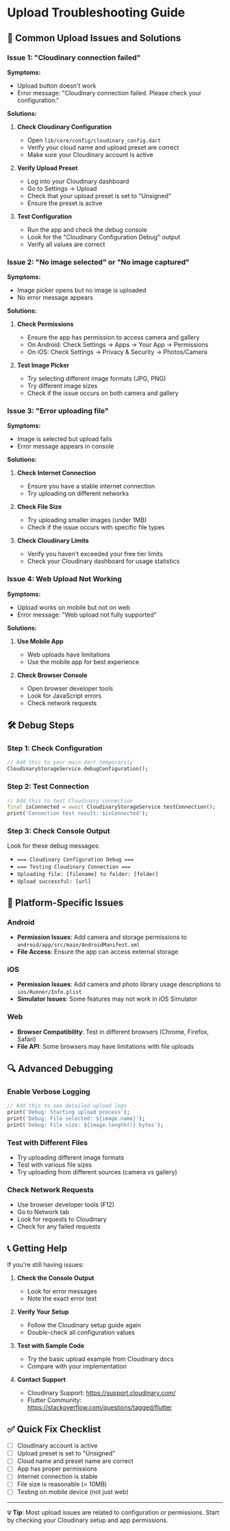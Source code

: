 # Upload Troubleshooting Guide

## 🔧 Common Upload Issues and Solutions

### Issue 1: "Cloudinary connection failed"
**Symptoms:**
- Upload button doesn't work
- Error message: "Cloudinary connection failed. Please check your configuration."

**Solutions:**
1. **Check Cloudinary Configuration**
   - Open `lib/core/config/cloudinary_config.dart`
   - Verify your cloud name and upload preset are correct
   - Make sure your Cloudinary account is active

2. **Verify Upload Preset**
   - Log into your Cloudinary dashboard
   - Go to Settings → Upload
   - Check that your upload preset is set to "Unsigned"
   - Ensure the preset is active

3. **Test Configuration**
   - Run the app and check the debug console
   - Look for the "Cloudinary Configuration Debug" output
   - Verify all values are correct

### Issue 2: "No image selected" or "No image captured"
**Symptoms:**
- Image picker opens but no image is uploaded
- No error message appears

**Solutions:**
1. **Check Permissions**
   - Ensure the app has permission to access camera and gallery
   - On Android: Check Settings → Apps → Your App → Permissions
   - On iOS: Check Settings → Privacy & Security → Photos/Camera

2. **Test Image Picker**
   - Try selecting different image formats (JPG, PNG)
   - Try different image sizes
   - Check if the issue occurs on both camera and gallery

### Issue 3: "Error uploading file"
**Symptoms:**
- Image is selected but upload fails
- Error message appears in console

**Solutions:**
1. **Check Internet Connection**
   - Ensure you have a stable internet connection
   - Try uploading on different networks

2. **Check File Size**
   - Try uploading smaller images (under 1MB)
   - Check if the issue occurs with specific file types

3. **Check Cloudinary Limits**
   - Verify you haven't exceeded your free tier limits
   - Check your Cloudinary dashboard for usage statistics

### Issue 4: Web Upload Not Working
**Symptoms:**
- Upload works on mobile but not on web
- Error message: "Web upload not fully supported"

**Solutions:**
1. **Use Mobile App**
   - Web uploads have limitations
   - Use the mobile app for best experience

2. **Check Browser Console**
   - Open browser developer tools
   - Look for JavaScript errors
   - Check network requests

## 🛠️ Debug Steps

### Step 1: Check Configuration
```dart
// Add this to your main.dart temporarily
CloudinaryStorageService.debugConfiguration();
```

### Step 2: Test Connection
```dart
// Add this to test Cloudinary connection
final isConnected = await CloudinaryStorageService.testConnection();
print('Connection test result: $isConnected');
```

### Step 3: Check Console Output
Look for these debug messages:
- `=== Cloudinary Configuration Debug ===`
- `=== Testing Cloudinary Connection ===`
- `Uploading file: [filename] to folder: [folder]`
- `Upload successful: [url]`

## 📱 Platform-Specific Issues

### Android
- **Permission Issues**: Add camera and storage permissions to `android/app/src/main/AndroidManifest.xml`
- **File Access**: Ensure the app can access external storage

### iOS
- **Permission Issues**: Add camera and photo library usage descriptions to `ios/Runner/Info.plist`
- **Simulator Issues**: Some features may not work in iOS Simulator

### Web
- **Browser Compatibility**: Test in different browsers (Chrome, Firefox, Safari)
- **File API**: Some browsers may have limitations with file uploads

## 🔍 Advanced Debugging

### Enable Verbose Logging
```dart
// Add this to see detailed upload logs
print('Debug: Starting upload process');
print('Debug: File selected: ${image.name}');
print('Debug: File size: ${image.length()} bytes');
```

### Test with Different Files
- Try uploading different image formats
- Test with various file sizes
- Try uploading from different sources (camera vs gallery)

### Check Network Requests
- Use browser developer tools (F12)
- Go to Network tab
- Look for requests to Cloudinary
- Check for any failed requests

## 📞 Getting Help

If you're still having issues:

1. **Check the Console Output**
   - Look for error messages
   - Note the exact error text

2. **Verify Your Setup**
   - Follow the Cloudinary setup guide again
   - Double-check all configuration values

3. **Test with Sample Code**
   - Try the basic upload example from Cloudinary docs
   - Compare with your implementation

4. **Contact Support**
   - Cloudinary Support: https://support.cloudinary.com/
   - Flutter Community: https://stackoverflow.com/questions/tagged/flutter

## ✅ Quick Fix Checklist

- [ ] Cloudinary account is active
- [ ] Upload preset is set to "Unsigned"
- [ ] Cloud name and preset name are correct
- [ ] App has proper permissions
- [ ] Internet connection is stable
- [ ] File size is reasonable (< 10MB)
- [ ] Testing on mobile device (not just web)

---

**💡 Tip**: Most upload issues are related to configuration or permissions. Start by checking your Cloudinary setup and app permissions. 